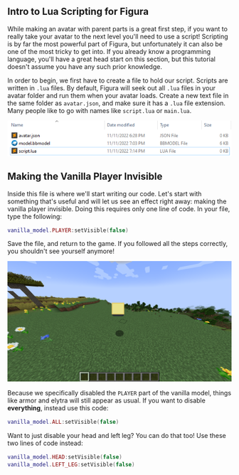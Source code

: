 ## Intro to Lua Scripting for Figura

While making an avatar with parent parts is a great first step, if you want to really take your avatar to the next level you'll need to use a script! Scripting is by far the most powerful part of Figura, but unfortunately it can also be one of the most tricky to get into. If you already know a programming language, you'll have a great head start on this section, but this tutorial doesn't assume you have any such prior knowledge.

In order to begin, we first have to create a file to hold our script. Scripts are written in `.lua` files. By default, Figura will seek out all `.lua` files in your avatar folder and run them when your avatar loads. Create a new text file in the same folder as `avatar.json`, and make sure it has a `.lua` file extension. Many people like to go with names like `script.lua` or `main.lua`.

![Files](p3_ScriptLua.png)

## Making the Vanilla Player Invisible

Inside this file is where we'll start writing our code. Let's start with something that's useful and will let us see an effect right away: making the vanilla player invisible.
Doing this requires only one line of code. In your file, type the following:

```lua
vanilla_model.PLAYER:setVisible(false)
```

Save the file, and return to the game. If you followed all the steps correctly, you shouldn't see yourself anymore!

![Invisible](p3_Invisible.png)

Because we specifically disabled the `PLAYER` part of the vanilla model, things like armor and elytra will still appear as usual. If you want to disable **everything**, instead use this code:

```lua
vanilla_model.ALL:setVisible(false)
```

Want to just disable your head and left leg? You can do that too! Use these two lines of code instead:

```lua
vanilla_model.HEAD:setVisible(false)
vanilla_model.LEFT_LEG:setVisible(false)
```


